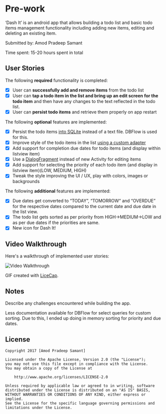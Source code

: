# Pre-work

‘Dash It’ is an android app that allows building a todo list and basic todo items management functionality including adding new items, editing and deleting an existing item.

Submitted by: Amod Pradeep Samant

Time spent: 15-20 hours spent in total

## User Stories

The following **required** functionality is completed:

* [x] User can **successfully add and remove items** from the todo list
* [x] User can **tap a todo item in the list and bring up an edit screen for the todo item** and then have any changes to the text reflected in the todo list.
* [x] User can **persist todo items** and retrieve them properly on app restart

The following **optional** features are implemented:

* [x] Persist the todo items [into SQLite](http://guides.codepath.com/android/Persisting-Data-to-the-Device#sqlite) instead of a text file. DBFlow is used for this.
* [x] Improve style of the todo items in the list [using a custom adapter](http://guides.codepath.com/android/Using-an-ArrayAdapter-with-ListView)
* [x] Add support for completion due dates for todo items (and display within listview item)
* [x] Use a [DialogFragment](http://guides.codepath.com/android/Using-DialogFragment) instead of new Activity for editing items
* [x] Add support for selecting the priority of each todo item (and display in listview item)(LOW, MEDIUM, HIGH)
* [x] Tweak the style improving the UI / UX, play with colors, images or backgrounds

The following **additional** features are implemented:

* [x] Due dates get converted to “TODAY”, “TOMORROW“ and “OVERDUE” for the respective dates compared to the current date and due date in the list view.
* [x] The todo list gets sorted as per priority from HIGH->MEDIUM->LOW and as per due dates if the priorities are same.
* [x] New icon for Dash It!

## Video Walkthrough 

Here's a walkthrough of implemented user stories:

<img src='http://i.imgur.com/c1sAPaS.gif' title='Video Walkthrough' width='' alt='Video Walkthrough' />

GIF created with [LiceCap](http://www.cockos.com/licecap/).

## Notes

Describe any challenges encountered while building the app.

Less documentation available for DBFlow for select queries for custom sorting. Due to this, I ended up doing in memory sorting for priority and due dates.

## License

    Copyright 2017 [Amod Pradeep Samant]

    Licensed under the Apache License, Version 2.0 (the "License");
    you may not use this file except in compliance with the License.
    You may obtain a copy of the License at

        http://www.apache.org/licenses/LICENSE-2.0

    Unless required by applicable law or agreed to in writing, software
    distributed under the License is distributed on an "AS IS" BASIS,
    WITHOUT WARRANTIES OR CONDITIONS OF ANY KIND, either express or implied.
    See the License for the specific language governing permissions and
    limitations under the License.
